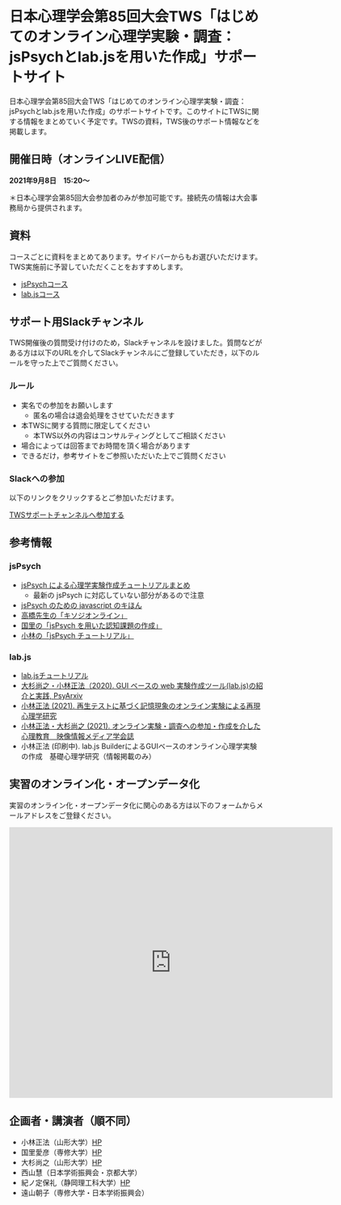 # 日本心理学会第85回大会TWS「はじめてのオンライン心理学実験・調査：jsPsychとlab.jsを用いた作成」サポートサイト

日本心理学会第85回大会TWS「はじめてのオンライン心理学実験・調査：jsPsychとlab.jsを用いた作成」のサポートサイトです。このサイトにTWSに関する情報をまとめていく予定です。TWSの資料，TWS後のサポート情報などを掲載します。

## 開催日時（オンラインLIVE配信）

**2021年9月8日　15:20〜**

＊日本心理学会第85回大会参加者のみが参加可能です。接続先の情報は大会事務局から提供されます。


## 資料
コースごとに資料をまとめてあります。サイドバーからもお選びいただけます。TWS実施前に予習していただくことをおすすめします。

 * [jsPsychコース](./jspsych/README.md)
 * [lab.jsコース](./labjs/README.md)

## サポート用Slackチャンネル

TWS開催後の質問受け付けのため，Slackチャンネルを設けました。質問などがある方は以下のURLを介してSlackチャンネルにご登録していただき，以下のルールを守った上でご質問ください。

### ルール
* 実名での参加をお願いします
    * 匿名の場合は退会処理をさせていただきます
* 本TWSに関する質問に限定してください
    * 本TWS以外の内容はコンサルティングとしてご相談ください
* 場合によっては回答までお時間を頂く場合があります
* できるだけ，参考サイトをご参照いただいた上でご質問ください

### Slackへの参加

以下のリンクをクリックするとご参加いただけます。

[TWSサポートチャンネルへ参加する](https://join.slack.com/t/onlineexptws/shared_invite/zt-uwn4snn7-BNuLtpwBtK8JAq4wV4PCeg)

## 参考情報
### jsPsych
- [jsPsych による心理学実験作成チュートリアルまとめ](https://qiita.com/snishym/items/1e0511f8622282993ed1)
    - 最新の jsPsych に対応していない部分があるので注意
- [jsPsych のための javascript のキほん](https://zenn.dev/snishiyama/articles/99159c79dd02e824c148)
- [高橋先生の「キソジオンライン」](https://github.com/kohske/KisojiOnline)
- [国里の「jsPsych を用いた認知課題の作成」](https://kunisatolab.github.io/main/code_tips.html)
- [小林の「jsPsych チュートリアル」](https://www.notion.so/jsPsych-73cade0a2e044217aedf01b5845e8d4e)

### lab.js
*  [lab.jsチュートリアル](https://labjs.yucis.net/)
* [大杉尚之・小林正法（2020). GUI ベースの web 実験作成ツール(lab.js)の紹介と実践, PsyArxiv](https://psyarxiv.com/ym5sb/)
* [小林正法 (2021). 再生テストに基づく記憶現象のオンライン実験による再現 心理学研究](https://www.jstage.jst.go.jp/article/jjpsy/advpub/0/advpub_92.20213/_article/-char/ja/)
* [小林正法・大杉尚之 (2021). オンライン実験・調査への参加・作成を介した心理教育　映像情報メディア学会誌](https://www.ite.or.jp/content/journal/)
* 小林正法 (印刷中). lab.js BuilderによるGUIベースのオンライン心理学実験の作成　基礎心理学研究（情報掲載のみ）

## 実習のオンライン化・オープンデータ化
実習のオンライン化・オープンデータ化に関心のある方は以下のフォームからメールアドレスをご登録ください。

<iframe src="https://docs.google.com/forms/d/e/1FAIpQLSd9Y3N-9a3cfe6hS0N2FJkN04K48uOyNQiwPnAm2_hm4qpbqw/viewform?embedded=true" width="640" height="536" frameborder="0" marginheight="0" marginwidth="0">読み込んでいます…</iframe>

## 企画者・講演者（順不同）
 * 小林正法（山形大学）[HP](https://mklab.info/)
 * 国里愛彦（専修大学）[HP](https://kunisatolab.github.io/main/index.html)
 * 大杉尚之（山形大学）[HP](http://tosugi2010.sakura.ne.jp/index.html)
 * 西山慧（日本学術振興会・京都大学）
 * 紀ノ定保礼（静岡理工科大学）[HP](https://sites.google.com/site/yasknsd/)
 * 遠山朝子（専修大学・日本学術振興会）
